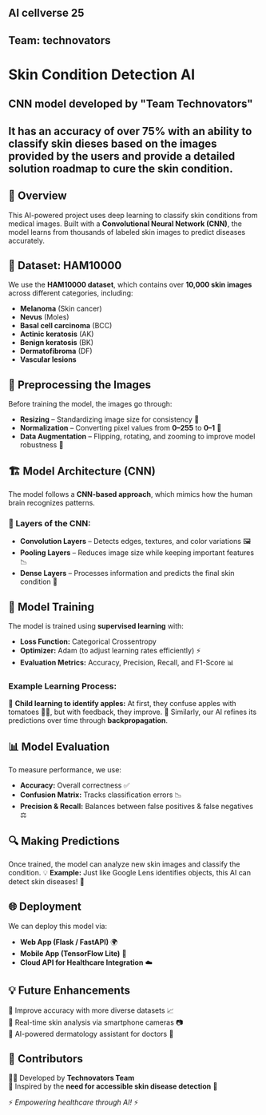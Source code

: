 ## AI cellverse 25

## Team: technovators


# Skin Condition Detection AI

## CNN model developed by "Team Technovators" 

## It has an accuracy of over 75% with an ability to classify skin dieses based on the images provided by the users and provide a detailed solution roadmap to cure the skin condition. 

## 🌟 Overview
This AI-powered project uses deep learning to classify skin conditions from medical images. Built with a **Convolutional Neural Network (CNN)**, the model learns from thousands of labeled skin images to predict diseases accurately.

## 📂 Dataset: HAM10000
We use the **HAM10000 dataset**, which contains over **10,000 skin images** across different categories, including:
- **Melanoma** (Skin cancer)
- **Nevus** (Moles)
- **Basal cell carcinoma** (BCC)
- **Actinic keratosis** (AK)
- **Benign keratosis** (BK)
- **Dermatofibroma** (DF)
- **Vascular lesions**

## 🔧 Preprocessing the Images
Before training the model, the images go through:
- **Resizing** – Standardizing image size for consistency 📏
- **Normalization** – Converting pixel values from **0–255** to **0–1** 🎨
- **Data Augmentation** – Flipping, rotating, and zooming to improve model robustness 🔄

## 🏗️ Model Architecture (CNN)
The model follows a **CNN-based approach**, which mimics how the human brain recognizes patterns.

### 🚀 Layers of the CNN:
- **Convolution Layers** – Detects edges, textures, and color variations 🖼️
- **Pooling Layers** – Reduces image size while keeping important features 📉
- **Dense Layers** – Processes information and predicts the final skin condition 🧠

## 🎯 Model Training
The model is trained using **supervised learning** with:
- **Loss Function:** Categorical Crossentropy
- **Optimizer:** Adam (to adjust learning rates efficiently) ⚡
- **Evaluation Metrics:** Accuracy, Precision, Recall, and F1-Score 📊

### Example Learning Process:
👶 **Child learning to identify apples:** At first, they confuse apples with tomatoes 🍎🍅, but with feedback, they improve.
🧠 Similarly, our AI refines its predictions over time through **backpropagation**.

## 📊 Model Evaluation
To measure performance, we use:
- **Accuracy:** Overall correctness ✅
- **Confusion Matrix:** Tracks classification errors 📉
- **Precision & Recall:** Balances between false positives & false negatives ⚖️

## 🔍 Making Predictions
Once trained, the model can analyze new skin images and classify the condition.
💡 **Example:** Just like Google Lens identifies objects, this AI can detect skin diseases! 📸

## 🌐 Deployment
We can deploy this model via:
- **Web App (Flask / FastAPI)** 🌍
- **Mobile App (TensorFlow Lite)** 📱
- **Cloud API for Healthcare Integration** ☁️

## 💡 Future Enhancements
🔹 Improve accuracy with more diverse datasets 📈  
🔹 Real-time skin analysis via smartphone cameras 📷  
🔹 AI-powered dermatology assistant for doctors 🏥  

## 🤝 Contributors
👨‍💻 Developed by **Technovators Team**  
📌 Inspired by the **need for accessible skin disease detection** 🔬



⚡ *Empowering healthcare through AI!* ⚡

